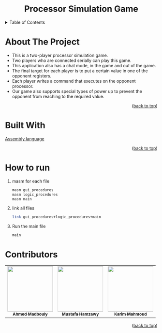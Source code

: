 <h1 align="center">Processor Simulation Game</h1>
<div id="top"></div>
<!-- TABLE OF CONTENTS -->
<details>
  <summary>Table of Contents</summary>
  <ol>
    <li><a href="#about-the-project">About The Project</a></li>
    <li><a href="#built-with">Built With</a></li>
    <li><a href="#run">How to run</a></li>
    <li><a href="#Contributors">Contributors</a></li>
  </ol>
</details>

<!-- ABOUT THE PROJECT -->
# About The Project
<ul>
  <li>This is a two-player processor simulation game.</li>
  <li>Two players who are connected serially can play this game.</li>
  <li>This application also has a chat mode, in the game and out of the game.</li>
  <li>The final target for each player is to put a certain value in one of the opponent registers.</li>
  <li>Each player writes a command that executes on the opponent processor.</li>
  <li>Our game also supports special types of power up to prevent the opponent from reaching to the required value.</li>
</ul>
<p align="right">(<a href="#top">back to top</a>)</p>

<!-- Tools -->
# Built With

<a href="#">Assembly language</a>
<p align="right">(<a href="#top">back to top</a>)</p>

<h1 id="run">How to run</h1>

1. masm for each file
    ```sh
    masm gui_procedures
    masm logic_procedures
    masm main
    ```
 2. link all files
    ```sh
    link gui_procedures+logic_procedures+main
    ```
3. Run the main file
    ```sh
    main
    ```

<!-- Contributors -->
# Contributors
<table id="Contributors">
  <tr>
     <td align="center"><a href="https://github.com/ahmedmadbouly186"><img src="https://avatars.githubusercontent.com/u/66012617?v=4" width="150px;" alt=""/><br /><sub>      <b>Ahmed Madbouly</b></sub></a><br /></td>
     <td align="center"><a href="https://github.com/MUSTAFA-Hamzawy"><img src="https://avatars.githubusercontent.com/u/72188665?v=4" width="150px;" alt=""/><br /><sub>      <b>Mustafa Hamzawy</b></sub></a><br /></td>
     <td align="center"><a href="https://github.com/karimmahmoud22"><img src="https://avatars.githubusercontent.com/u/82693464?v=4" width="150px;" alt=""/><br /><sub>      <b>Karim Mahmoud<b/></td>
  </tr>
 </table>
  </div>
<p align="right">(<a href="#top">back to top</a>)</p>
